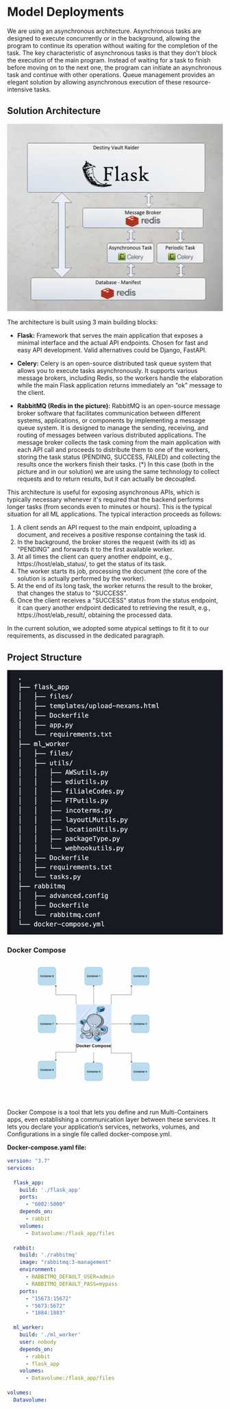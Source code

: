 # Model Deployments

We are using an asynchronous architecture. Asynchronous tasks are designed to execute concurrently or in the background, allowing the program to continue its operation without waiting for the completion of the task. The key characteristic of asynchronous tasks is that they don't block the execution of the main program. Instead of waiting for a task to finish before moving on to the next one, the program can initiate an asynchronous task and continue with other operations. Queue management provides an elegant solution by allowing asynchronous execution of these resource-intensive tasks.

## Solution Architecture

![Alt text](<Images/Screenshot 2024-01-21 at 15.50.41.png>)

The architecture is built using 3 main building blocks:

- **Flask:** Framework that serves the main application that exposes a minimal interface and the actual API endpoints. Chosen for fast and easy API development. Valid alternatives could be Django, FastAPI.

- **Celery:** Celery is an open-source distributed task queue system that allows you to execute tasks asynchronously. It supports various message brokers, including Redis, so the workers handle the elaboration while the main Flask application returns immediately an "ok" message to the client.

- **RabbitMQ (Redis in the picture):** RabbitMQ is an open-source message broker software that facilitates communication between different systems, applications, or components by implementing a message queue system. It is designed to manage the sending, receiving, and routing of messages between various distributed applications. The message broker collects the task coming from the main application with each API call and proceeds to distribute them to one of the workers, storing the task status (PENDING, SUCCESS, FAILED) and collecting the results once the workers finish their tasks. (*) In this case (both in the picture and in our solution) we are using the same technology to collect requests and to return results, but it can actually be decoupled.

This architecture is useful for exposing asynchronous APIs, which is typically necessary whenever it's required that the backend performs longer tasks (from seconds even to minutes or hours). This is the typical situation for all ML applications. The typical interaction proceeds as follows:

1. A client sends an API request to the main endpoint, uploading a document, and receives a positive response containing the task id.
2. In the background, the broker stores the request (with its id) as "PENDING" and forwards it to the first available worker.
3. At all times the client can query another endpoint, e.g., https://host/elab_status/, to get the status of its task.
4. The worker starts its job, processing the document (the core of the solution is actually performed by the worker).
5. At the end of its long task, the worker returns the result to the broker, that changes the status to "SUCCESS".
6. Once the client receives a "SUCCESS" status from the status endpoint, it can query another endpoint dedicated to retrieving the result, e.g., https://host/elab_result/, obtaining the processed data.

In the current solution, we adopted some atypical settings to fit it to our requirements, as discussed in the dedicated paragraph.

## Project Structure

![Alt text](<Images/Screenshot 2024-01-21 at 15.58.14.png>)

### Docker Compose

![Alt text](<Images/Screenshot 2024-01-21 at 16.07.52.png>)

Docker Compose is a tool that lets you define and run Multi-Containers apps, even establishing a communication layer between these services. It lets you declare your application’s services, networks, volumes, and Configurations in a single file called docker-compose.yml.

**Docker-compose.yaml file:**
```yaml
version: "3.7"
services:

  flask_app:
    build: './flask_app'
    ports:
      - "6002:5000"
    depends_on:
      - rabbit
    volumes:
      - Datavolume:/flask_app/files

  rabbit:
    build: './rabbitmq'
    image: "rabbitmq:3-management"
    environment:
      - RABBITMQ_DEFAULT_USER=admin
      - RABBITMQ_DEFAULT_PASS=mypass
    ports:
      - "15673:15672"
      - "5673:5672"
      - "1884:1883"

  ml_worker:
    build: './ml_worker'
    user: nobody
    depends_on:
      - rabbit
      - flask_app
    volumes:
      - Datavolume:/flask_app/files

volumes:
  Datavolume:
```
